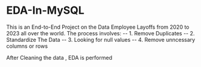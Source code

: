 # EDA-In-MySQL

This is an End-to-End Project on the Data Employee Layoffs from 2020 to 2023 all over the world. 
The process involves:
-- 1. Remove Duplicates
-- 2. Standardize The Data
-- 3. Looking for null values
-- 4. Remove unncessary columns or rows

After Cleaning the data , EDA is performed
